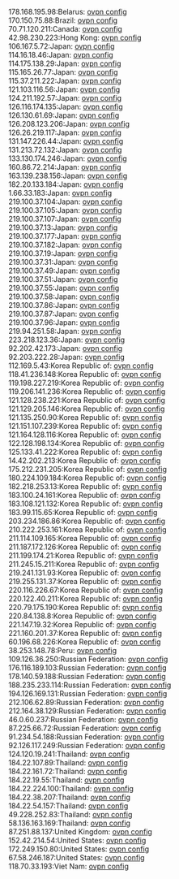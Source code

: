 178.168.195.98:Belarus: [ovpn config](vpn/178_168_195_98.ovpn)  
170.150.75.88:Brazil: [ovpn config](vpn/170_150_75_88.ovpn)  
70.71.120.211:Canada: [ovpn config](vpn/70_71_120_211.ovpn)  
42.98.230.223:Hong Kong: [ovpn config](vpn/42_98_230_223.ovpn)  
106.167.5.72:Japan: [ovpn config](vpn/106_167_5_72.ovpn)  
114.16.18.46:Japan: [ovpn config](vpn/114_16_18_46.ovpn)  
114.175.138.29:Japan: [ovpn config](vpn/114_175_138_29.ovpn)  
115.165.26.77:Japan: [ovpn config](vpn/115_165_26_77.ovpn)  
115.37.211.222:Japan: [ovpn config](vpn/115_37_211_222.ovpn)  
121.103.116.56:Japan: [ovpn config](vpn/121_103_116_56.ovpn)  
124.211.192.57:Japan: [ovpn config](vpn/124_211_192_57.ovpn)  
126.116.174.135:Japan: [ovpn config](vpn/126_116_174_135.ovpn)  
126.130.61.69:Japan: [ovpn config](vpn/126_130_61_69.ovpn)  
126.208.123.206:Japan: [ovpn config](vpn/126_208_123_206.ovpn)  
126.26.219.117:Japan: [ovpn config](vpn/126_26_219_117.ovpn)  
131.147.226.44:Japan: [ovpn config](vpn/131_147_226_44.ovpn)  
131.213.72.132:Japan: [ovpn config](vpn/131_213_72_132.ovpn)  
133.130.174.246:Japan: [ovpn config](vpn/133_130_174_246.ovpn)  
160.86.72.214:Japan: [ovpn config](vpn/160_86_72_214.ovpn)  
163.139.238.156:Japan: [ovpn config](vpn/163_139_238_156.ovpn)  
182.20.133.184:Japan: [ovpn config](vpn/182_20_133_184.ovpn)  
1.66.33.183:Japan: [ovpn config](vpn/1_66_33_183.ovpn)  
219.100.37.104:Japan: [ovpn config](vpn/219_100_37_104.ovpn)  
219.100.37.105:Japan: [ovpn config](vpn/219_100_37_105.ovpn)  
219.100.37.107:Japan: [ovpn config](vpn/219_100_37_107.ovpn)  
219.100.37.13:Japan: [ovpn config](vpn/219_100_37_13.ovpn)  
219.100.37.177:Japan: [ovpn config](vpn/219_100_37_177.ovpn)  
219.100.37.182:Japan: [ovpn config](vpn/219_100_37_182.ovpn)  
219.100.37.19:Japan: [ovpn config](vpn/219_100_37_19.ovpn)  
219.100.37.31:Japan: [ovpn config](vpn/219_100_37_31.ovpn)  
219.100.37.49:Japan: [ovpn config](vpn/219_100_37_49.ovpn)  
219.100.37.51:Japan: [ovpn config](vpn/219_100_37_51.ovpn)  
219.100.37.55:Japan: [ovpn config](vpn/219_100_37_55.ovpn)  
219.100.37.58:Japan: [ovpn config](vpn/219_100_37_58.ovpn)  
219.100.37.86:Japan: [ovpn config](vpn/219_100_37_86.ovpn)  
219.100.37.87:Japan: [ovpn config](vpn/219_100_37_87.ovpn)  
219.100.37.96:Japan: [ovpn config](vpn/219_100_37_96.ovpn)  
219.94.251.58:Japan: [ovpn config](vpn/219_94_251_58.ovpn)  
223.218.123.36:Japan: [ovpn config](vpn/223_218_123_36.ovpn)  
92.202.42.173:Japan: [ovpn config](vpn/92_202_42_173.ovpn)  
92.203.222.28:Japan: [ovpn config](vpn/92_203_222_28.ovpn)  
112.169.5.43:Korea Republic of: [ovpn config](vpn/112_169_5_43.ovpn)  
118.41.236.148:Korea Republic of: [ovpn config](vpn/118_41_236_148.ovpn)  
119.198.227.219:Korea Republic of: [ovpn config](vpn/119_198_227_219.ovpn)  
119.206.141.236:Korea Republic of: [ovpn config](vpn/119_206_141_236.ovpn)  
121.128.238.221:Korea Republic of: [ovpn config](vpn/121_128_238_221.ovpn)  
121.129.205.146:Korea Republic of: [ovpn config](vpn/121_129_205_146.ovpn)  
121.135.250.90:Korea Republic of: [ovpn config](vpn/121_135_250_90.ovpn)  
121.151.107.239:Korea Republic of: [ovpn config](vpn/121_151_107_239.ovpn)  
121.164.128.116:Korea Republic of: [ovpn config](vpn/121_164_128_116.ovpn)  
122.128.198.134:Korea Republic of: [ovpn config](vpn/122_128_198_134.ovpn)  
125.133.41.222:Korea Republic of: [ovpn config](vpn/125_133_41_222.ovpn)  
14.42.202.213:Korea Republic of: [ovpn config](vpn/14_42_202_213.ovpn)  
175.212.231.205:Korea Republic of: [ovpn config](vpn/175_212_231_205.ovpn)  
180.224.109.184:Korea Republic of: [ovpn config](vpn/180_224_109_184.ovpn)  
182.218.253.13:Korea Republic of: [ovpn config](vpn/182_218_253_13.ovpn)  
183.100.24.161:Korea Republic of: [ovpn config](vpn/183_100_24_161.ovpn)  
183.108.121.132:Korea Republic of: [ovpn config](vpn/183_108_121_132.ovpn)  
183.99.115.65:Korea Republic of: [ovpn config](vpn/183_99_115_65.ovpn)  
203.234.186.86:Korea Republic of: [ovpn config](vpn/203_234_186_86.ovpn)  
210.222.253.161:Korea Republic of: [ovpn config](vpn/210_222_253_161.ovpn)  
211.114.109.165:Korea Republic of: [ovpn config](vpn/211_114_109_165.ovpn)  
211.187.172.126:Korea Republic of: [ovpn config](vpn/211_187_172_126.ovpn)  
211.199.174.21:Korea Republic of: [ovpn config](vpn/211_199_174_21.ovpn)  
211.245.15.211:Korea Republic of: [ovpn config](vpn/211_245_15_211.ovpn)  
219.241.131.93:Korea Republic of: [ovpn config](vpn/219_241_131_93.ovpn)  
219.255.131.37:Korea Republic of: [ovpn config](vpn/219_255_131_37.ovpn)  
220.116.226.67:Korea Republic of: [ovpn config](vpn/220_116_226_67.ovpn)  
220.122.40.211:Korea Republic of: [ovpn config](vpn/220_122_40_211.ovpn)  
220.79.175.190:Korea Republic of: [ovpn config](vpn/220_79_175_190.ovpn)  
220.84.138.8:Korea Republic of: [ovpn config](vpn/220_84_138_8.ovpn)  
221.147.19.32:Korea Republic of: [ovpn config](vpn/221_147_19_32.ovpn)  
221.160.201.37:Korea Republic of: [ovpn config](vpn/221_160_201_37.ovpn)  
60.196.68.226:Korea Republic of: [ovpn config](vpn/60_196_68_226.ovpn)  
38.253.148.78:Peru: [ovpn config](vpn/38_253_148_78.ovpn)  
109.126.36.250:Russian Federation: [ovpn config](vpn/109_126_36_250.ovpn)  
176.116.189.103:Russian Federation: [ovpn config](vpn/176_116_189_103.ovpn)  
178.140.59.188:Russian Federation: [ovpn config](vpn/178_140_59_188.ovpn)  
188.235.233.114:Russian Federation: [ovpn config](vpn/188_235_233_114.ovpn)  
194.126.169.131:Russian Federation: [ovpn config](vpn/194_126_169_131.ovpn)  
212.106.62.89:Russian Federation: [ovpn config](vpn/212_106_62_89.ovpn)  
212.164.38.129:Russian Federation: [ovpn config](vpn/212_164_38_129.ovpn)  
46.0.60.237:Russian Federation: [ovpn config](vpn/46_0_60_237.ovpn)  
87.225.66.72:Russian Federation: [ovpn config](vpn/87_225_66_72.ovpn)  
91.234.54.188:Russian Federation: [ovpn config](vpn/91_234_54_188.ovpn)  
92.126.117.249:Russian Federation: [ovpn config](vpn/92_126_117_249.ovpn)  
124.120.19.241:Thailand: [ovpn config](vpn/124_120_19_241.ovpn)  
184.22.107.89:Thailand: [ovpn config](vpn/184_22_107_89.ovpn)  
184.22.161.72:Thailand: [ovpn config](vpn/184_22_161_72.ovpn)  
184.22.19.55:Thailand: [ovpn config](vpn/184_22_19_55.ovpn)  
184.22.224.100:Thailand: [ovpn config](vpn/184_22_224_100.ovpn)  
184.22.38.207:Thailand: [ovpn config](vpn/184_22_38_207.ovpn)  
184.22.54.157:Thailand: [ovpn config](vpn/184_22_54_157.ovpn)  
49.228.252.83:Thailand: [ovpn config](vpn/49_228_252_83.ovpn)  
58.136.163.169:Thailand: [ovpn config](vpn/58_136_163_169.ovpn)  
87.251.88.137:United Kingdom: [ovpn config](vpn/87_251_88_137.ovpn)  
152.42.214.54:United States: [ovpn config](vpn/152_42_214_54.ovpn)  
172.249.150.80:United States: [ovpn config](vpn/172_249_150_80.ovpn)  
67.58.246.187:United States: [ovpn config](vpn/67_58_246_187.ovpn)  
118.70.33.193:Viet Nam: [ovpn config](vpn/118_70_33_193.ovpn)  
